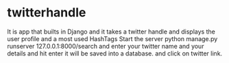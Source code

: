 # twitterhandle
It is app that builts in Django and it takes a twitter handle and displays the user profile and a most used HashTags
Start the server python manage.py runserver
127.0.0.1:8000/search
and enter your twitter name and your details and hit enter it will be saved into a database.
and click on twitter link.
